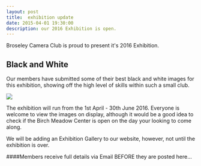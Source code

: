 ```yaml
---
layout: post
title:  exhibition update
date: 2015-04-01 19:30:00
description: our 2016 Exhibition is open.
---
```


Broseley Camera Club is proud to present it's 2016 Exhibition.

## Black and White

Our members have submitted some of their best black and white images for this exhibition, showing off the high level of skills within such a small club.

<div class="img_row">
	<img class="col three" src="{{ site.baseurl }}/assets/img/BCC_Exhibition.jpg">


The exhibition will run from the 1st April - 30th June 2016. Everyone is welcome to view the images on display, although it would be a good idea to check if the Birch Meadow Center is open on the day your looking to come along.

We will be adding an Exhibition Gallery to our website, however, not until the exhibition is over.

####Members receive full details via Email BEFORE they are posted here...